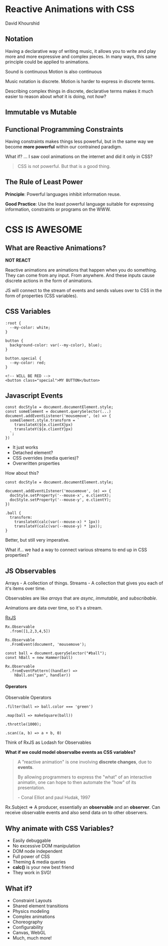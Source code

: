 # Reactive Animations with CSS

David Khourshid

## Notation

Having a declarative way of writing music, it allows you to write and play more and more expressive and complex pieces. In many ways, this same principle could be applied to animations.

Sound is continuous
Motion is also continuous

Music notation is discrete.
Motion is harder to express in discrete terms.

Describing complex things in discrete, declarative terms makes it much easier to reason about *what* it is doing, not *how*?

## Immutable vs Mutable



## Functional Programming Constraints

Having constraints makes things less powerful, but in the same way we become **more powerful** within our contrained paradigm.

What if? ... I saw cool animations on the internet and did it only in CSS?

> CSS is not powerful. But that is a good thing.

## The Rule of Least Power

**Principle**: Powerful languages inhibit information reuse.

**Good Practice**: Use the least powerful language suitable for expressing information, constraints or programs on the WWW.

# CSS IS AWESOME

## What are Reactive Animations?

**NOT REACT**

Reactive animations are animations that happen when you do something. They can come from any input. From anywhere. And these inputs cause discrete actions in the form of animations.

JS will connect to the stream of events and sends values over to CSS in the form of properties (CSS variables).

## CSS Variables

```
:root {
  --my-color: white;
}

button {
  background-color: var(--my-color), blue);
}

button.special {
  --my-color: red;
}

<!-- WILL BE RED -->
<button class="special">MY BUTTON</button>
```

## Javascript Events

```
const docStyle = document.documentElement.style;
const someElement = document.querySelector(...)
document.addEventListener('mousemove', (e) => {
  someElement.style.transform = `
    translateX(${e.clientX}px)
    translateY(${e.clientY}px)
  `;
})
```

* It just works
* Detached element?
* CSS overrides (media queries)?
* Overwritten properties

How about this?

```
const docStyle = document.documentElement.style;

document.addEventLIstener('mousemove', (e) => {
  docStyle.setProperty('--mouse-x', e.clientX);
  docStyle.setProperty('--mouse-y', e.clientY);
})

.ball {
  transform:
    translateX(calc(var(--mouse-x) * 1px))
    translateY(calc(var(--mouse-y) * 1px));
}
```

Better, but still very imperative.

What if... we had a way to connect various streams to end up in CSS properties?

## JS Observables

Arrays - A collection of things.
Streams - A collection that gives you each of it's items over time.

Observables are like *arrays* that are *async*, *immutable*, and *subscribable*.

Animations are data over time, so it's a stream.

[RxJS](https://github.com/Reactive-Extensions/RxJS)

```
Rx.Observable
  .from([1,2,3,4,5])

Rs.Observable
  .FromEvent(document, 'mousemove');

const ball = document.querySelector("#ball");
conxt hBall = new Hammer(ball)

Rx.Observable
  .fromEventPattern((handler) =>
    hBall.on("pan", handler))
```

#### Operators

Observable Operators

```
.filter(ball => ball.color === 'green')
```

```
.map(ball => makeSquare(ball))
```

```
.throttle(1000);
```

```
.scan((a, b) => a + b, 0)
```

Think of RxJS as Lodash for Observables

**What if we could model observalbe events as CSS variables?**

> A "reactive animation" is one involving **discrete changes**, due to **events**.
>
> By allowing programmers to express the "what" of an interactive animatin, one can hope to then automate the "how" of its presentation.
>
> \- Conal Elliot and paul Hudak, 1997

Rx.Subject => A producer, essentially an **observable** and an **observer**. Can receive observable events and also send data on to other observers.

## Why animate with CSS Variables?

* Easily debuggable
* No excessive DOM manipulation
* DOM node independent
* Full power of CSS
* Theming & media queries
* **calc()** is your new best friend
* They work in SVG!

## What if?

* Constraint Layouts
* Shared element transitions
* Physics modeling
* Complex animations
* Choreography
* Configurability
* Canvas, WebGL
* Much, much more!
